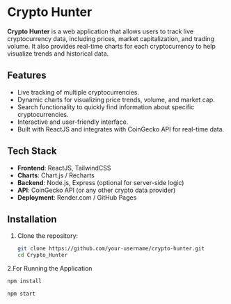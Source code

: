 # Crypto Hunter

**Crypto Hunter** is a web application that allows users to track live cryptocurrency data, including prices, market capitalization, and trading volume. It also provides real-time charts for each cryptocurrency to help visualize trends and historical data.

## Features

- Live tracking of multiple cryptocurrencies.
- Dynamic charts for visualizing price trends, volume, and market cap.
- Search functionality to quickly find information about specific cryptocurrencies.
- Interactive and user-friendly interface.
- Built with ReactJS and integrates with CoinGecko API for real-time data.

## Tech Stack

- **Frontend**: ReactJS, TailwindCSS
- **Charts**: Chart.js / Recharts
- **Backend**: Node.js, Express (optional for server-side logic)
- **API**: CoinGecko API (or any other crypto data provider)
- **Deployment**: Render.com / GitHub Pages

## Installation

1. Clone the repository:

   ```bash
   git clone https://github.com/your-username/crypto-hunter.git
   cd Crypto_Hunter
   
2.For Running the Application

  ```bash
  npm install

  npm start
